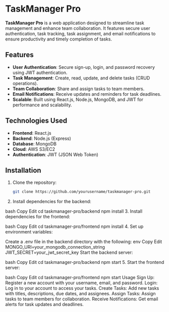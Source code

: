 # TaskManager Pro

**TaskManager Pro** is a web application designed to streamline task management and enhance team collaboration. It features secure user authentication, task tracking, task assignment, and email notifications to ensure productivity and timely completion of tasks.

## Features

- **User Authentication**: Secure sign-up, login, and password recovery using JWT authentication.
- **Task Management**: Create, read, update, and delete tasks (CRUD operations).
- **Team Collaboration**: Share and assign tasks to team members.
- **Email Notifications**: Receive updates and reminders for task deadlines.
- **Scalable**: Built using React.js, Node.js, MongoDB, and JWT for performance and scalability.

## Technologies Used

- **Frontend**: React.js
- **Backend**: Node.js (Express)
- **Database**: MongoDB
- **Cloud**: AWS S3/EC2
- **Authentication**: JWT (JSON Web Token)

## Installation

1. Clone the repository:
   ```bash
   git clone https://github.com/yourusername/taskmanager-pro.git

2. Install dependencies for the backend:

bash
Copy
Edit
cd taskmanager-pro/backend
npm install
3. Install dependencies for the frontend:

bash
Copy
Edit
cd taskmanager-pro/frontend
npm install
4. Set up environment variables:

Create a .env file in the backend directory with the following:
env
Copy
Edit
MONGO_URI=your_mongodb_connection_string
JWT_SECRET=your_jwt_secret_key
Start the backend server:

bash
Copy
Edit
cd taskmanager-pro/backend
npm start
5. Start the frontend server:

bash
Copy
Edit
cd taskmanager-pro/frontend
npm start
Usage
Sign Up: Register a new account with your username, email, and password.
Login: Log in to your account to access your tasks.
Create Tasks: Add new tasks with titles, descriptions, due dates, and assignees.
Assign Tasks: Assign tasks to team members for collaboration.
Receive Notifications: Get email alerts for task updates and deadlines.
